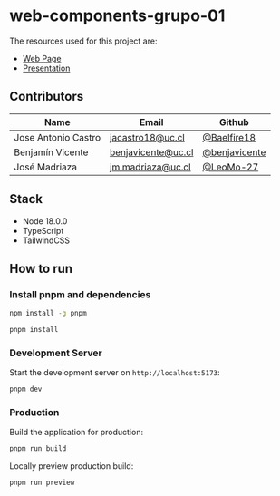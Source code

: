 # web-components-grupo-01

The resources used for this project are:

- [Web Page](https://iic3585-2023.github.io/web-components-grupo-01/)
- [Presentation](/slides/web-components.pdf)

## Contributors

| Name                | Email              | Github                                           |
| ------------------- | ------------------ | ------------------------------------------------ |
| Jose Antonio Castro | jacastro18@uc.cl   | [@Baelfire18](https://github.com/Baelfire18)     |
| Benjamín Vicente    | benjavicente@uc.cl | [@benjavicente](https://github.com/benjavicente) |
| José Madriaza       | jm.madriaza@uc.cl  | [@LeoMo-27](https://github.com/LeoMo-27)         |


## Stack

- Node 18.0.0
- TypeScript
- TailwindCSS

## How to run

### Install pnpm and dependencies

```bash
npm install -g pnpm
```

```bash
pnpm install
```

### Development Server

Start the development server on `http://localhost:5173`:

```bash
pnpm dev
```

### Production

Build the application for production:

```bash
pnpm run build
```

Locally preview production build:

```bash
pnpm run preview
```
